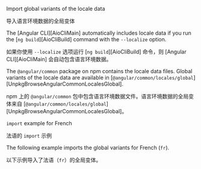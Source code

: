 Import global variants of the locale data

导入语言环境数据的全局变体

The [Angular CLI][AioCliMain] automatically includes locale data if you run the [`ng build`][AioCliBuild] command with the `--localize` option.

如果你使用 `--localize` 选项运行 [`ng build`][AioCliBuild] 命令，则 [Angular CLI][AioCliMain] 会自动包含语言环境数据。

The `@angular/common` package on npm contains the locale data files.
Global variants of the locale data are available in [`@angular/common/locales/global`][UnpkgBrowseAngularCommonLocalesGlobal].

npm 上的 `@angular/common` 包中包含语言环境数据文件。语言环境数据的全局变体来自 [`@angular/common/locales/global`][UnpkgBrowseAngularCommonLocalesGlobal]。

`import` example for French

法语的 `import` 示例

The following example imports the global variants for French \(`fr`\).

以下示例导入了法语（`fr`）的全局变体。